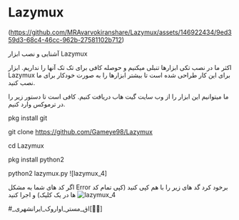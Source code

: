 # Lazymux

(https://github.com/MRAvarvokiranshare/Lazymux/assets/146922434/9ed359d3-68c4-46cc-962b-27581102b712)


آشنایی و نصب ابزار Lazymux

 اکثر ما در نصب تکی ابزارها تنبلی میکنیم و  حوصله کافی برای تک تک آنها را نداریم. ابزار Lazymux برای این کار طراحی شده است تا بیشتر ابزارها را به صورت خودکار برای ما نصب کنید.

ما میتوانیم این ابزار را از وب سایت گیت هاب دریافت کنیم. کافی است تا دستور زیر را در ترموکس وارد کنیم.

 pkg install git 
 

git clone https://github.com/Gameye98/Lazymux


cd Lazymux


pkg install python2


python2 lazymux.py
![lazymux_4]



اگر کد های شما به مشکل Error  برخود کرد  گد های زیر را با هم کپی کنید (کپی تمام کد ها در یک کلیک) و اجرا کنید 
![lazymux_4](https://github.com/MRAvarvokiranshare/Lazymux/assets/146922434/dfd40067-2fc1-47fd-936c-f0dcdff5b7af)

#_اق_مستر_اواروک_ایرانشهری[🌿🖤]
